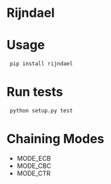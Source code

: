 # Rijndael

# Usage
```bash
 pip install rijndael
```

# Run tests
```bash
 python setup.py test
```


# Chaining Modes
* MODE_ECB
* MODE_CBC
* MODE_CTR
